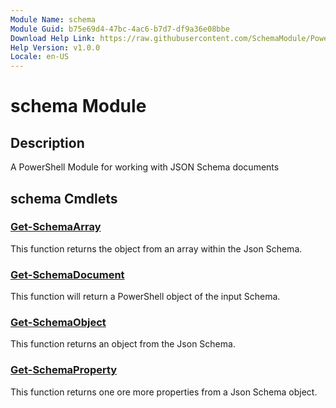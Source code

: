 ```yaml
---
Module Name: schema
Module Guid: b75e69d4-47bc-4ac6-b7d7-df9a36e08bbe
Download Help Link: https://raw.githubusercontent.com/SchemaModule/PowerShell/master/cabs
Help Version: v1.0.0
Locale: en-US
---
```


# schema Module
## Description
A PowerShell Module for working with JSON Schema documents

## schema Cmdlets
### [Get-SchemaArray](Get-SchemaArray.md)
This function returns the object from an array within the Json Schema.

### [Get-SchemaDocument](Get-SchemaDocument.md)
This function will return a PowerShell object of the input Schema.

### [Get-SchemaObject](Get-SchemaObject.md)
This function returns an object from the Json Schema.

### [Get-SchemaProperty](Get-SchemaProperty.md)
This function returns one ore more properties from a Json Schema object.

